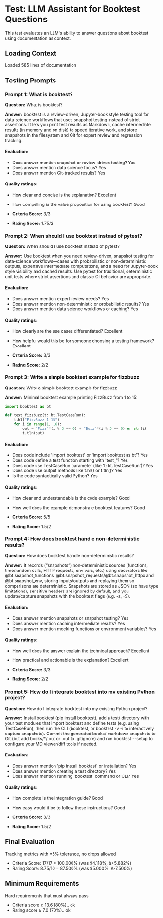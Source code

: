 # Test: LLM Assistant for Booktest Questions

This test evaluates an LLM's ability to answer questions about booktest
using documentation as context.


## Loading Context

Loaded 585 lines of documentation


## Testing Prompts


### Prompt 1: What is booktest?

**Question:** What is booktest?

**Answer:**
booktest is a review-driven, Jupyter‑book style testing tool for data‑science workflows that uses snapshot testing instead of strict assertions. It lets you print test results as Markdown, cache intermediate results (in memory and on disk) to speed iterative work, and store snapshots in the filesystem and Git for expert review and regression tracking.


#### Evaluation:

 * Does answer mention snapshot or review-driven testing? Yes
 * Does answer mention data science focus? Yes
 * Does answer mention Git-tracked results? Yes

#### Quality ratings:

 * How clear and concise is the explanation? Excellent
 * How compelling is the value proposition for using booktest? Good

 * **Criteria Score:** 3/3
 * **Rating Score:** 1.75/2


### Prompt 2: When should I use booktest instead of pytest?

**Question:** When should I use booktest instead of pytest?

**Answer:**
Use booktest when you need review-driven, snapshot testing for data‑science workflows—cases with probabilistic or non‑deterministic outputs, expensive intermediate computations, and a need for Jupyter‑book style visibility and cached results. Use pytest for traditional, deterministic unit tests where strict assertions and classic CI behavior are appropriate.


#### Evaluation:

 * Does answer mention expert review needs? Yes
 * Does answer mention non-deterministic or probabilistic results? Yes
 * Does answer mention data science workflows or caching? Yes

#### Quality ratings:

 * How clearly are the use cases differentiated? Excellent
 * How helpful would this be for someone choosing a testing framework? Excellent

 * **Criteria Score:** 3/3
 * **Rating Score:** 2/2


### Prompt 3: Write a simple booktest example for fizzbuzz

**Question:** Write a simple booktest example for fizzbuzz

**Answer:**
Minimal booktest example printing FizzBuzz from 1 to 15:

```python
import booktest as bt

def test_fizzbuzz(t: bt.TestCaseRun):
    t.h1("FizzBuzz 1-15")
    for i in range(1, 16):
        out = "Fizz"*(i % 3 == 0) + "Buzz"*(i % 5 == 0) or str(i)
        t.tln(out)
```


#### Evaluation:

 * Does code include 'import booktest' or 'import booktest as bt'? Yes
 * Does code define a test function starting with 'test_'? Yes
 * Does code use TestCaseRun parameter (like 't: bt.TestCaseRun')? Yes
 * Does code use output methods like t.h1() or t.tln()? Yes
 * Is the code syntactically valid Python? Yes

#### Quality ratings:

 * How clear and understandable is the code example? Good
 * How well does the example demonstrate booktest features? Good

 * **Criteria Score:** 5/5
 * **Rating Score:** 1.5/2


### Prompt 4: How does booktest handle non-deterministic results?

**Question:** How does booktest handle non-deterministic results?

**Answer:**
It records (“snapshots”) non‑deterministic sources (functions, time/random calls, HTTP requests, env vars, etc.) using decorators like @bt.snapshot_functions, @bt.snapshot_requests/@bt.snapshot_httpx and @bt.snapshot_env, storing inputs/outputs and replaying them so comparisons are deterministic. Snapshots are stored as JSON (so have type limitations), sensitive headers are ignored by default, and you update/capture snapshots with the booktest flags (e.g. -s, -S).


#### Evaluation:

 * Does answer mention snapshots or snapshot testing? Yes
 * Does answer mention caching intermediate results? Yes
 * Does answer mention mocking functions or environment variables? Yes

#### Quality ratings:

 * How well does the answer explain the technical approach? Excellent
 * How practical and actionable is the explanation? Excellent

 * **Criteria Score:** 3/3
 * **Rating Score:** 2/2


### Prompt 5: How do I integrate booktest into my existing Python project?

**Question:** How do I integrate booktest into my existing Python project?

**Answer:**
Install booktest (pip install booktest), add a test/ directory with your test modules that import booktest and define tests (e.g. using TestCaseRun), then run the CLI (booktest, or booktest -v -i to interactively capture snapshots). Commit the generated books/ markdown snapshots to Git (but add books/*/.out or .out to .gitignore) and run booktest --setup to configure your MD viewer/diff tools if needed.


#### Evaluation:

 * Does answer mention 'pip install booktest' or installation? Yes
 * Does answer mention creating a test directory? Yes
 * Does answer mention running 'booktest' command or CLI? Yes

#### Quality ratings:

 * How complete is the integration guide? Good
 * How easy would it be to follow these instructions? Good

 * **Criteria Score:** 3/3
 * **Rating Score:** 1.5/2


## Final Evaluation

Tracking metrics with ±5% tolerance, no drops allowed

 * Criteria Score: 17/17 = 100.000% (was 94.118%, Δ+5.882%)
 * Rating Score: 8.75/10 = 87.500% (was 95.000%, Δ-7.500%)


## Minimum Requirements

Hard requirements that must always pass

 * Criteria score ≥ 13.6 (80%).. ok
 * Rating score ≥ 7.0 (70%).. ok
